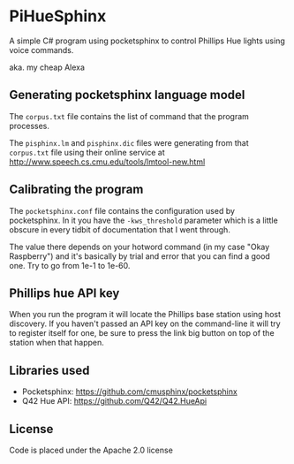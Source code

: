 # PiHueSphinx

A simple C# program using pocketsphinx to control Phillips Hue lights using voice commands.

aka. my cheap Alexa

## Generating pocketsphinx language model

The `corpus.txt` file contains the list of command that the program processes.

The `pisphinx.lm` and `pisphinx.dic` files were generating from that `corpus.txt` file using their online service at http://www.speech.cs.cmu.edu/tools/lmtool-new.html

## Calibrating the program

The `pocketsphinx.conf` file contains the configuration used by pocketsphinx. In it you have the `-kws_threshold` parameter which is a little obscure in every tidbit of documentation that I went through.

The value there depends on your hotword command (in my case "Okay Raspberry") and it's basically by trial and error that you can find a good one. Try to go from 1e-1 to 1e-60.

## Phillips hue API key

When you run the program it will locate the Phillips base station using host discovery. If you haven't passed an API key on the command-line it will try to register itself for one, be sure to press the link big button on top of the station when that happen.

## Libraries used

- Pocketsphinx: https://github.com/cmusphinx/pocketsphinx
- Q42 Hue API: https://github.com/Q42/Q42.HueApi

## License

Code is placed under the Apache 2.0 license
